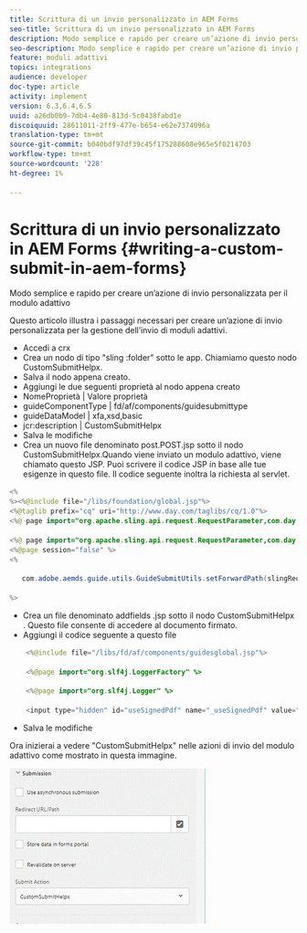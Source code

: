 ```yaml
---
title: Scrittura di un invio personalizzato in AEM Forms
seo-title: Scrittura di un invio personalizzato in AEM Forms
description: Modo semplice e rapido per creare un’azione di invio personalizzata per il modulo adattivo
seo-description: Modo semplice e rapido per creare un’azione di invio personalizzata per il modulo adattivo
feature: moduli adattivi
topics: integrations
audience: developer
doc-type: article
activity: implement
version: 6.3,6.4,6.5
uuid: a26db0b9-7db4-4e80-813d-5c0438fabd1e
discoiquuid: 28611011-2ff9-477e-b654-e62e7374096a
translation-type: tm+mt
source-git-commit: b040bdf97df39c45f175288608e965e5f0214703
workflow-type: tm+mt
source-wordcount: '228'
ht-degree: 1%

---
```



# Scrittura di un invio personalizzato in AEM Forms {#writing-a-custom-submit-in-aem-forms}

Modo semplice e rapido per creare un’azione di invio personalizzata per il modulo adattivo

Questo articolo illustra i passaggi necessari per creare un’azione di invio personalizzata per la gestione dell’invio di moduli adattivi.

* Accedi a crx
* Crea un nodo di tipo &quot;sling :folder&quot; sotto le app. Chiamiamo questo nodo CustomSubmitHelpx.
* Salva il nodo appena creato.
* Aggiungi le due seguenti proprietà al nodo appena creato
* NomeProprietà       | Valore proprietà
* guideComponentType | fd/af/components/guidesubmittype
* guideDataModel     | xfa,xsd,basic
* jcr:description   | CustomSubmitHelpx
* Salva le modifiche
* Crea un nuovo file denominato post.POST.jsp sotto il nodo CustomSubmitHelpx.Quando viene inviato un modulo adattivo, viene chiamato questo JSP. Puoi scrivere il codice JSP in base alle tue esigenze in questo file. Il codice seguente inoltra la richiesta al servlet.

```java
<%
%><%@include file="/libs/foundation/global.jsp"%>
<%@taglib prefix="cq" uri="http://www.day.com/taglibs/cq/1.0"%>
<%@ page import="org.apache.sling.api.request.RequestParameter,com.day.cq.wcm.api.WCMMode,com.adobe.forms.common.submitutils.CustomParameterRequest,com.adobe.aemds.guide.submitutils.*" %>

<%@ page import="org.apache.sling.api.request.RequestParameter,com.day.cq.wcm.api.WCMMode" %>
<%@page session="false" %>
<%

   com.adobe.aemds.guide.utils.GuideSubmitUtils.setForwardPath(slingRequest,"/bin/storeafsubmission",null,null);

%>
```

* Crea un file denominato addfields .jsp sotto il nodo CustomSubmitHelpx . Questo file consente di accedere al documento firmato.
* Aggiungi il codice seguente a questo file

```java
    <%@include file="/libs/fd/af/components/guidesglobal.jsp"%>

    <%@page import="org.slf4j.LoggerFactory" %>

    <%@page import="org.slf4j.Logger" %>

    <input type="hidden" id="useSignedPdf" name="_useSignedPdf" value=""/>;
```

* Salva le modifiche

Ora inizierai a vedere &quot;CustomSubmitHelpx&quot; nelle azioni di invio del modulo adattivo come mostrato in questa immagine.

![Modulo adattivo con invio personalizzato](assets/capture-2.gif)

